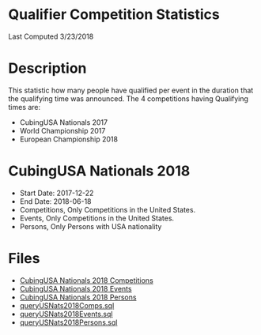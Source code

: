 # **Qualifier Competition Statistics**
Last Computed 3/23/2018 

# Description
This statistic how many people have qualified per event in the duration that the qualifying time was announced.
The 4 competitions having Qualifying times are:
- CubingUSA Nationals 2017
- World Championship 2017
- European Championship 2018

# CubingUSA Nationals 2018
- Start Date: 2017-12-22
- End Date: 2018-06-18
- Competitions, Only Competitions in the United States.
- Events, Only Competitions in the United States.
- Persons, Only Persons with USA nationality

# Files 
 - [CubingUSA Nationals 2018 Competitions](https://github.com/Jambrose777/JacobAmbroseWCAStatistics/blob/master/QualifierStats/USNats2018Comps.md) 
 - [CubingUSA Nationals 2018 Events](https://github.com/Jambrose777/JacobAmbroseWCAStatistics/blob/master/QualifierStats/USNats2018Events.md) 
 - [CubingUSA Nationals 2018 Persons](https://github.com/Jambrose777/JacobAmbroseWCAStatistics/blob/master/QualifierStats/USNats2018Persons.md) 
 - [queryUSNats2018Comps.sql](https://github.com/Jambrose777/JacobAmbroseWCAStatistics/blob/master/QualifierStats/queryUSNats2018Comps.sql) 
 - [queryUSNats2018Events.sql](https://github.com/Jambrose777/JacobAmbroseWCAStatistics/blob/master/QualifierStats/queryUSNats2018Events.sql) 
 - [queryUSNats2018Persons.sql](https://github.com/Jambrose777/JacobAmbroseWCAStatistics/blob/master/QualifierStats/queryUSNats2018Persons.sql) 
